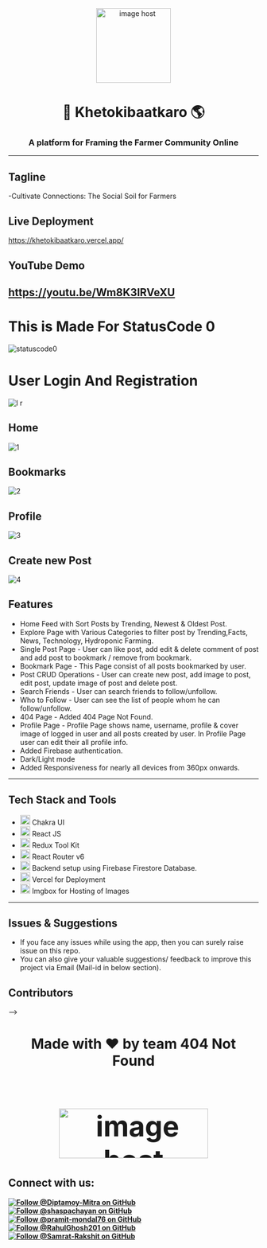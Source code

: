 <div align="center">
 <a href="https://imgbox.com/F88jY6rc" target="_blank"><img src="https://thumbs2.imgbox.com/21/ff/F88jY6rc_t.png" alt="image host" width="150" height="150"/></a>
 
# 🌱 Khetokibaatkaro 🌎


### A platform for Framing the Farmer Community Online

 </div>

---

## Tagline

-Cultivate Connections: The Social Soil for Farmers

## Live Deployment
 https://khetokibaatkaro.vercel.app/
## YouTube Demo
 https://youtu.be/Wm8K3lRVeXU
---

# This is Made For StatusCode 0
![statuscode0](https://github.com/RahulGhosh201/Khetokibaatkaro/assets/99985624/99cab659-2496-431e-82a1-11c3dfea952e)
 
# User Login And Registration
![l r](https://github.com/RahulGhosh201/Khetokibaatkaro/assets/99985624/2f5c8cc4-aa04-45de-aeee-91cb80bb079a)

##  Home
![1](https://github.com/Diptamoy-Mitra/Khetokibaatkaro/assets/95114633/a14f463f-745d-4ada-9e63-8e6f7c3d6fd7)

## Bookmarks
![2](https://github.com/Diptamoy-Mitra/Khetokibaatkaro/assets/95114633/af0a6202-a475-4110-a6be-1dd542e6a4f9)

## Profile
![3](https://github.com/Diptamoy-Mitra/Khetokibaatkaro/assets/95114633/f25ddc56-a1e9-47c1-87ef-8098872c7821)

## Create new Post
![4](https://github.com/Diptamoy-Mitra/Khetokibaatkaro/assets/95114633/2bbe3d75-e2c7-43d6-9f40-239f878ba24d)




## Features

- Home Feed with Sort Posts by Trending, Newest & Oldest Post.
- Explore Page with Various Categories to filter post by Trending,Facts, News, Technology, Hydroponic Farming.
- Single Post Page - User can like post, add edit & delete comment of post and add post to bookmark / remove from bookmark.
- Bookmark Page - This Page consist of all posts bookmarked by user.
- Post CRUD Operations - User can create new post, add image to post, edit post, update image of post and delete post.
- Search Friends - User can search friends to follow/unfollow.
- Who to Follow - User can see the list of people whom he can follow/unfollow.
- 404 Page - Added 404 Page Not Found.
- Profile Page - Profile Page shows name, username, profile & cover image of logged in user and all posts created by user. In Profile Page user can edit their all profile info.
- Added Firebase authentication.
- Dark/Light mode
- Added Responsiveness for nearly all devices from 360px onwards.



---

## Tech Stack and Tools

- <a href="https://imgbox.com/xOCdKIfM" target="_blank"><img src="https://thumbs2.imgbox.com/42/06/xOCdKIfM_t.jpg" alt="image host" height="20" width="20"/></a> 
 Chakra UI
- <a href="https://imgbox.com/zT7ESRKN" target="_blank"><img src="https://thumbs2.imgbox.com/7f/f3/zT7ESRKN_t.png" alt="image host" height="20" width="20"/></a> React JS
- <a href="https://imgbox.com/S6rlslmH" target="_blank"><img src="https://thumbs2.imgbox.com/1f/6a/S6rlslmH_t.png" alt="image host" height="20" width="20"/></a> Redux Tool Kit
- <a href="https://imgbox.com/LVagGKTx" target="_blank"><img src="https://thumbs2.imgbox.com/13/0f/LVagGKTx_t.jpg" alt="image host" height="20" width="20"/></a> React Router v6
- <a href="https://imgbox.com/eIqhtacd" target="_blank"><img src="https://thumbs2.imgbox.com/8e/b4/eIqhtacd_t.png" alt="image host" height="20" width="20"/></a> Backend setup using Firebase Firestore Database.
- <a href="https://imgbox.com/eIqhtacd" target="_blank"><img src="https://thumbs2.imgbox.com/8e/b4/eIqhtacd_t.png" alt="image host" height="20" width="20"/></a> Vercel for Deployment
- <a href="https://imgbox.com/30MMXk0D" target="_blank"><img src="https://thumbs2.imgbox.com/b3/67/30MMXk0D_t.png" alt="image host" height="20" width="20"/></a> Imgbox for Hosting of Images



---

## Issues & Suggestions

- If you face any issues while using the app, then you can surely raise issue on this repo.
- You can also give your valuable suggestions/ feedback to improve this project via Email (Mail-id in below section).
## Contributors
<!--<div>
<h1 align="center">
 <b>Made with ❤️ by team 404 Not Found
<!-- [<img src="contributor1.jpg" width="50" height="50" alt="Contributor 1">](https://github.com/Contributor1)
  -->

<!--   <img src="https://thumbs2.imgbox.com/e3/72/yuv9J5TJ_t.png" alt="image host"/> -->

  


</div>-->
<br>
<div>
<h1 align="center">
 <b>Made with ❤️ by team 404 Not Found
<h1>
<!-- <a href="https://github.com/Diptamoy-Mitra/Khetokibaatkaro/contributors">
  <img src="https://contrib.rocks/image?repo=https://imgbox.com/aRpd69DG&&max=817" />
</a> -->
 <a href="https://imgbox.com/aRpd69DG" target="_blank"><img src="https://thumbs2.imgbox.com/5a/10/aRpd69DG_t.png" alt="image host" height="100" width="300"/></a>
</div>


## Connect with us:
<!-- <p align="left">
<a href = "mailto: kedar.kulkarni12@gmail.com" target="blank"><img src="https://img.shields.io/badge/Gmail-D14836?style=for-the-badge&logo=gmail&logoColor=white" alt="gmail" /></a>

</p> -->
<p>
<a href="https://github.com/Diptamoy-Mitra">
  <img src="https://img.shields.io/github/followers/Diptamoy-Mitra?label=Follow%20%40Diptamoy-Mitra&style=social" alt="Follow @Diptamoy-Mitra on GitHub">
</a>
<a href="https://github.com/shaspachayan">
  <img src="https://img.shields.io/github/followers/shaspachayan?label=Follow%20%40shaspachayan&style=social" alt="Follow @shaspachayan on GitHub">
</a>
 <a href="https://github.com/pramit-mondal76">
  <img src="https://img.shields.io/github/followers/pramit-mondal76?label=Follow%20%40pramit-mondal76&style=social" alt="Follow @pramit-mondal76 on GitHub">
</a>
<a href="https://github.com/RahulGhosh201">
  <img src="https://img.shields.io/github/followers/RahulGhosh201?label=Follow%20%40RahulGhosh201e&style=social" alt="Follow @RahulGhosh201 on GitHub">
</a>

<a href="https://github.com/Samrat-Rakshit">
  <img src="https://img.shields.io/github/followers/Samrat-Rakshit?label=Follow%20%40Samrat-Rakshit&style=social" alt="Follow @Samrat-Rakshit on GitHub">
</a>
</p>

